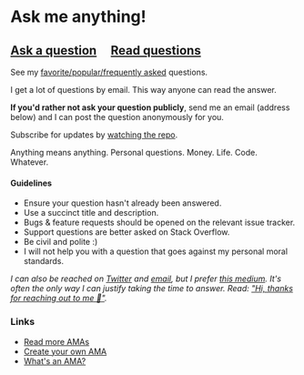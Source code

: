 # Ask me anything!

## [Ask a question](https://github.com/kentcdodds/ama/issues/new) &nbsp;&nbsp;&nbsp; [Read questions](https://github.com/kentcdodds/ama/issues?q=is%3Aissue+is%3Aclosed)

See my [favorite/popular/frequently asked](https://github.com/kentcdodds/ama/issues?utf8=%E2%9C%93&q=label%3A%22favorite%2Fpopular%2Ffrequently%20asked%22%20) questions.

I get a lot of questions by email. This way anyone can read the answer.

**If you'd rather not ask your question publicly**, send me an email (address below) and I can post the question anonymously for you.

Subscribe for updates by [watching the repo](https://github.com/kentcdodds/ama/watchers).

Anything means anything. Personal questions. Money. Life. Code. Whatever.

#### Guidelines

- Ensure your question hasn't already been answered.
- Use a succinct title and description.
- Bugs & feature requests should be opened on the relevant issue tracker.
- Support questions are better asked on Stack Overflow.
- Be civil and polite :)
- I will not help you with a question that goes against my personal moral standards.

*I can also be reached on [Twitter](https://twitter.com/kentcdodds) and [email](mailto:kent+ama@doddsfamily.us), but I prefer [this medium](https://github.com/kentcdodds/ama/issues/new). It's often the only way I can justify taking the time to answer. Read: ["Hi, thanks for reaching out to me 👋"](https://medium.com/@kentcdodds/hi-thanks-for-reaching-out-to-me-d970e7e6632).*

### Links

- [Read more AMAs](https://github.com/sindresorhus/amas)
- [Create your own AMA](../../fork)
- [What's an AMA?](https://en.wikipedia.org/wiki/Reddit#IAmA_and_AMA)
